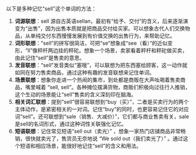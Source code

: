 以下是多种记忆“sell”这个单词的方法：
1. **词源联想**：sell 源自古英语sellan，最初有“给予、交付”的含义，后来逐渐演变为“出售”，因为出售本质就是把商品交付给买家。可以想象古代人们交换物品，从单纯交付东西慢慢发展到有价值交换的出售行为，来帮助记忆。
2. **词形联想**：“sell”的拼写很简洁，可把“se”想象成“see（看）”的近似变形，“ll”像秤杆两边挂的秤砣。想象一个场景，卖家看着秤杆和秤砣做买卖，由此记住“sell”是售卖的意思。
3. **发音联想**：“sell”发音类似“塞哦”，可以联想为把东西塞给顾客，这一动作就如同在努力售卖商品，通过这种有趣的发音联想来记住单词。
4. **场景联想**：想象你走进一个热闹的集市，到处都是商贩在大声吆喝着售卖商品，嘴里喊着 “sell, sell”。各种摊位摆满货物，商贩们积极向过往行人推销，这个生动的场景能让“sell”售卖的含义深刻印在脑海。
5. **相关词汇联想**：提到“sell”很容易联想到“buy（买）”，二者是买卖行为的两个主体动作，是紧密相关的一对词。记住“buy”的同时，也更容易记住它的对应词“sell”。还可联想到“sale（销售、大减价）”，它们都与商业售卖有关，sale是sell的名词形式，通过这种词性关联强化记忆。
6. **短语联想**：记住常见短语“sell out（卖光）” ，想象一家热门店铺商品非常畅销，很快就卖光了，售货员无奈地说 “We sold out（我们卖光了）” 。通过这个短语和相应场景，能很好地记住“sell”的含义和用法。 
